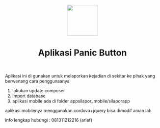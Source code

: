 <p align="center">
    <a href="https://github.com/yiisoft" target="_blank">
        <img src="https://avatars0.githubusercontent.com/u/993323" height="100px">
    </a>
    <h1 align="center">Aplikasi Panic Button</h1>
    <br>
</p>
Aplikasi ini di gunakan untuk melaporkan kejadian di sekitar ke pihak yang berwenang
cara penggunaanya

1. lakukan update composer
2. import database
3. aplikasi mobile ada di folder appsilapor_mobile/silaporapp

aplikasi mobilenya menggunakan cordova+jquery bisa dimodif aman lah

info lengkap hubungi : 081311212216 (arief)
